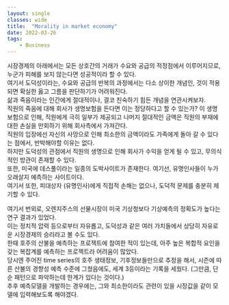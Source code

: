 ```yaml
---
layout: single
classes: wide
title:  "Morality in market economy"
date: 2022-03-26
tags:
    - Business
---
```


시장경제의 아래에서는 모든 상호간의 거래가 수요와 공급의 적정점에서 이루어지므로, 누군가 피해를 보지 않는다면 성공적이라 할 수 있다. <br>
여기서 도덕성이라는, 수요와 공급의 반복의 과정에서는 다소 상이한 개념인, 것이 적용되면 확실한 옳고 그름을 판단하기가 어려워진다. <br>
삶과 죽음이라는 인간에게 절대적이나, 결코 친숙하기 힘든 개념을 연관시켜보자. <br>
직원의 죽음에 대해 회사가 생명보험을 든다면 이는 정당하다고 할 수 있는가? 이 생명보험으로 인해, 직원에게 극히 일부가 제공되고 나머지 절대적인 금액은 직원의 부재에 대한 손실을 만회하기 위해 회사측에서 가져간다. <br>
직원의 입장에선 자신의 사망으로 인해 최소한의 금액이라도 가족에게 돌아 갈 수 있다는 점에서, 반박해야할 이유는 없다. <br>
하지만 도덕성의 관점에서 직원의 생명으로 인해 회사가 수익을 얻게 될 수 있고, 무의식적인 방관이 존재할 수 있다. <br>
또한, 미국에 데스풀이라는 일종의 도박사이트가 존재한다. 여기선, 유명인사들이 누가 오래살지 예측하는 사이트이다. <br>
여기서 또한, 피대상자 (유명인사)에게 직접적 손해는 없으나, 도덕적 문제를 충분히 제기할 수 있다. <br>

여기서 번외로, 오렌지주스의 선물시장이 미국 기상청보다 기상예측의 정확도가 높다는 연구 결과가 있었다. <br>
이는 정치적 압력 등으로부터 자유롭고, 도덕성과 같은 여러 가치들에서 상당히 자유로운 시장경제의 승리라고 볼 수도 있다. <br>
한때 호주의 산불을 예측하는 프로젝트에 참여한 적이 있는데, 아주 높은 복합적 요인을 갖는 복잡계를 예측하는 프로젝트라 어려움이 많았다. <br>
당시엔 주어진 time series의 호주 생태정보, 기후정보들만으로 추정을 해서, 시즌에 따른 산불의 경향성 예측 수준에 그쳤음에도, 세계 3등이라는 기록을 세웠다. (그만큼, 단순 패턴으로 파악하는데 한계가 있다는 것이다.) <br>
추후 예측모델을 개발하는 경우에는, 그와 최소한이라도 관련이 있을 시장값을 같이 모델에 입력해보도록 해야겠다.

